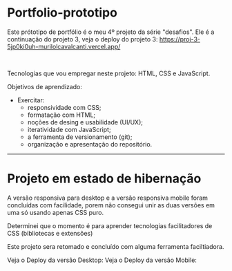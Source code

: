 # Portfolio-prototipo

Este prótotipo de portfólio é o meu 4º projeto da série "desafios". Ele é a continuação do projeto 3, veja o deploy do projeto 3: https://proj-3-5jp0ki0uh-murilolcavalcanti.vercel.app/

<br>

Tecnologias que vou empregar neste projeto: HTML, CSS e JavaScript.

Objetivos de aprendizado:

- Exercitar:
  - responsividade com CSS;
  - formatação com HTML;
  - noções de desing e usabilidade (UI/UX);
  - iteratividade com JavaScript;
  - a ferramenta de versionamento (git);
  - organização e apresentação do repositório.

---
# Projeto em estado de hibernação

A versão responsiva para desktop e a versão responsiva mobile foram concluídas com facilidade, porem não consegui unir as duas versões em uma só usando apenas CSS puro.

Determinei que o momento é para aprender tecnologias facilitadores de CSS (bibliotecas e extensões)

Este projeto sera retomado e concluído com alguma ferramenta faciltiadora.

Veja o Deploy da versão Desktop:
Veja o Deploy da versão Mobile: 


